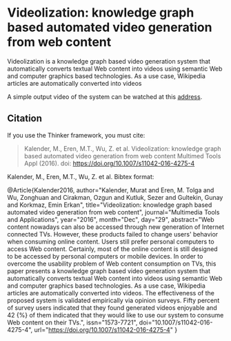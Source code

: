 # Videolization: knowledge graph based automated video generation from web content

Videolization is a knowledge graph based video generation system that automatically converts textual Web content into videos using semantic Web and computer graphics based technologies. As a use case, Wikipedia articles are automatically converted into videos

A simple output video of the system can be watched at this
[address](https://drive.google.com/file/d/0B44czttSzeAAcVdXUmFLSWRtNUU/view).

## Citation

If you use the Thinker framework, you must cite:

> Kalender, M., Eren, M.T., Wu, Z. et al. 
> Videolization: knowledge graph based automated video generation from web content
> Multimed Tools Appl (2016). 
doi: https://doi.org/10.1007/s11042-016-4275-4

Kalender, M., Eren, M.T., Wu, Z. et al. 
Bibtex format:

@Article{Kalender2016,
author="Kalender, Murat
and Eren, M. Tolga
and Wu, Zonghuan
and Cirakman, Ozgun
and Kutluk, Sezer
and Gultekin, Gunay
and Korkmaz, Emin Erkan",
title="Videolization: knowledge graph based automated video generation from web content",
journal="Multimedia Tools and Applications",
year="2016",
month="Dec",
day="29",
abstract="Web content nowadays can also be accessed through new generation of Internet connected TVs. However, these products failed to change users' behavior when consuming online content. Users still prefer personal computers to access Web content. Certainly, most of the online content is still designed to be accessed by personal computers or mobile devices. In order to overcome the usability problem of Web content consumption on TVs, this paper presents a knowledge graph based video generation system that automatically converts textual Web content into videos using semantic Web and computer graphics based technologies. As a use case, Wikipedia articles are automatically converted into videos. The effectiveness of the proposed system is validated empirically via opinion surveys. Fifty percent of survey users indicated that they found generated videos enjoyable and 42 {\%} of them indicated that they would like to use our system to consume Web content on their TVs.",
issn="1573-7721",
doi="10.1007/s11042-016-4275-4",
url="https://doi.org/10.1007/s11042-016-4275-4"
}
